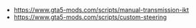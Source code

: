 - https://www.gta5-mods.com/scripts/manual-transmission-ikt
- https://www.gta5-mods.com/scripts/custom-steering
